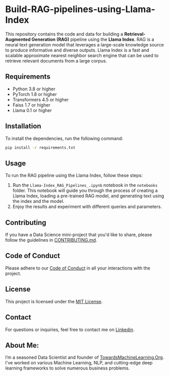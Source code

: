 # Build-RAG-pipelines-using-Llama-Index

This repository contains the code and data for building a **Retrieval-Augmented Generation (RAG)** pipeline using the **Llama Index**. RAG is a neural text generation model that leverages a large-scale knowledge source to produce informative and diverse outputs. Llama Index is a fast and scalable approximate nearest neighbor search engine that can be used to retrieve relevant documents from a large corpus.

## Requirements

- Python 3.8 or higher
- PyTorch 1.8 or higher
- Transformers 4.5 or higher
- Faiss 1.7 or higher
- Llama 0.1 or higher

## Installation

To install the dependencies, run the following command:

```bash
pip install -r requirements.txt
```

## Usage

To run the RAG pipeline using the Llama Index, follow these steps:

1. Run the `Llama-Index_RAG_Pipelines_.ipynb` notebook in the `notebooks` folder. This notebook will guide you through the process of creating a Llama Index, loading a pre-trained RAG model, and generating text using the index and the model.
2. Enjoy the results and experiment with different queries and parameters.

## Contributing

If you have a Data Science mini-project that you'd like to share, please follow the guidelines in [CONTRIBUTING.md](https://github.com/Praveen76/Data-Science-Mini-Projects/blob/main/contributing.md).

## Code of Conduct
Please adhere to our [Code of Conduct](https://github.com/Praveen76/Data-Science-Mini-Projects/blob/main/CODE_OF_CONDUCT.md) in all your interactions with the project.

## License

This project is licensed under the [MIT License](LICENSE).

## Contact

For questions or inquiries, feel free to contact me on [Linkedin](https://www.linkedin.com/in/praveen-kumar-anwla-49169266/).

## **About Me**:
I’m a seasoned Data Scientist and founder of [TowardsMachineLearning.Org](https://towardsmachinelearning.org/). I've worked on various Machine Learning, NLP, and cutting-edge deep learning frameworks to solve numerous business problems.
